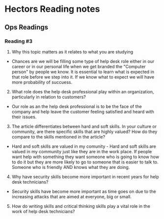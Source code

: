 # Hectors Reading notes

## Ops Readings

### Reading #3

1. Why this topic matters as it relates to what you are studying

- Chances are we will be filling some type of help desk role either in our career or in our personal life when we get branded the "Computer person" by people we know. It is essential to learn what is expected in that role  before we step into it. If we know what to expect we will have more probability of succuess.

2. What role does the help desk professional play within an organization, particularly in relation to customers?

- Our role as an the help desk professional is to be the face of the company and help leave the customer feeling satisfied and heard with their issues. 

3. The article differentiates between hard and soft skills. In your culture or community, are there specific skills that are highly valued? How do they compare to the skills mentioned in the article?

- Hard and soft skills are valued in my comunity - Hard and soft skills are valued in my community just like they are in the work place. If people want help with something they want someone who is going to know how to do it but they are more likely to go to someone that is easier to talk to. Someone who is friendly AND knows what they are doing.

4. Why have security skills become more important in recent years for help desk technicians?

-  Security skills have become more important as time goes on due to the increasing attacks that are aimed at everyone, big or small.


5. How do writing skills and critical thinking skills play a vital role in the work of help desk technicians?

